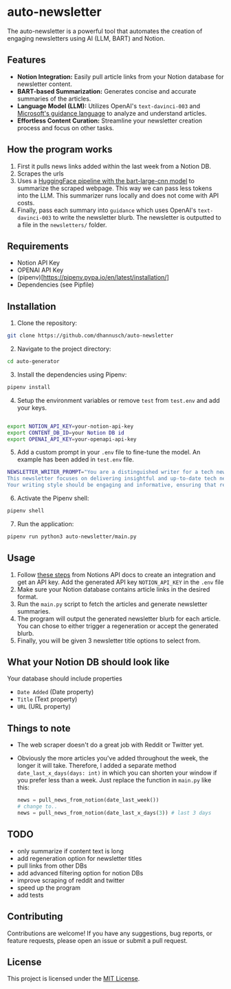 # auto-newsletter

The auto-newsletter is a powerful tool that automates the creation of engaging newsletters using AI (LLM, BART) and Notion.

## Features

- **Notion Integration:** Easily pull article links from your Notion database for newsletter content.
- **BART-based Summarization:** Generates concise and accurate summaries of the articles.
- **Language Model (LLM):** Utilizes OpenAI's `text-davinci-003` and [Microsoft's guidance language](https://github.com/microsoft/guidance) to analyze and understand articles.
- **Effortless Content Curation:** Streamline your newsletter creation process and focus on other tasks.

## How the program works

1. First it pulls news links added within the last week from a Notion DB.
2. Scrapes the urls
3. Uses a [HuggingFace pipeline with the bart-large-cnn model](https://huggingface.co/facebook/bart-large-cnn) to summarize the scraped webpage. This way we can pass less tokens into the LLM. This summarizer runs locally and does not come with API costs.
4. Finally, pass each summary into `guidance` which uses OpenAI's `text-davinci-003` to write the newsletter blurb. The newsletter is outputted to a file in the `newsletters/` folder.

## Requirements

- Notion API Key
- OPENAI API Key
- (pipenv)[https://pipenv.pypa.io/en/latest/installation/]
- Dependencies (see Pipfile)

## Installation

1. Clone the repository:

```bash
git clone https://github.com/dhannusch/auto-newsletter
```

2. Navigate to the project directory:

```bash
cd auto-generator
```

3. Install the dependencies using Pipenv:

```bash
pipenv install
```

4. Setup the environment variables or remove `test` from `test.env` and add your keys.

```bash

export NOTION_API_KEY=your-notion-api-key
export CONTENT_DB_ID=your Notion DB id
export OPENAI_API_KEY=your-openapi-api-key
```

5. Add a custom prompt in your `.env` file to fine-tune the model. An example has been added in `test.env` file.

```bash
NEWSLETTER_WRITER_PROMPT="You are a distinguished writer for a tech newsletter named 'Tech Gazette' on GitHub.
This newsletter focuses on delivering insightful and up-to-date tech news to its readers.
Your writing style should be engaging and informative, ensuring that readers stay well-informed about the latest developments in the world of technology through your well-crafted newsletter."
```

6. Activate the Pipenv shell:

```bash
pipenv shell
```

7. Run the application:

```bash
pipenv run python3 auto-newsletter/main.py
```

## Usage

1. Follow [these steps](https://developers.notion.com/docs/create-a-notion-integration) from Notions API docs to create an integration and get an API key. Add the generated API key `NOTION_API_KEY` in the `.env` file
2. Make sure your Notion database contains article links in the desired format.
3. Run the `main.py` script to fetch the articles and generate newsletter summaries.
4. The program will output the generated newsletter blurb for each article. You can chose to either trigger a regeneration or accept the generated blurb.
5. Finally, you will be given 3 newsletter title options to select from.

## What your Notion DB should look like

Your database should include properties

- `Date Added` (Date property)
- `Title` (Text property)
- `URL` (URL property)

## Things to note

- The web scraper doesn't do a great job with Reddit or Twitter yet.
- Obviously the more articles you've added throughout the week, the longer it will take. Therefore, I added a separate method `date_last_x_days(days: int)` in which you can shorten your window if you prefer less than a week. Just replace the function in `main.py` like this:

  ```python
  news = pull_news_from_notion(date_last_week())
  # change to..
  news = pull_news_from_notion(date_last_x_days(3)) # last 3 days
  ```

## TODO

- only summarize if content text is long
- add regeneration option for newsletter titles
- pull links from other DBs
- add advanced filtering option for notion DBs
- improve scraping of reddit and twitter
- speed up the program
- add tests

## Contributing

Contributions are welcome! If you have any suggestions, bug reports, or feature requests, please open an issue or submit a pull request.

## License

This project is licensed under the [MIT License](LICENSE).
